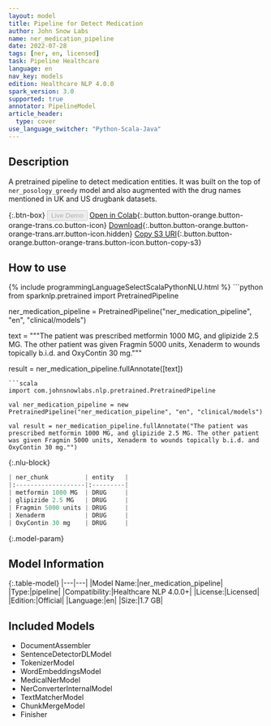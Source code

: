 ```yaml
---
layout: model
title: Pipeline for Detect Medication
author: John Snow Labs
name: ner_medication_pipeline
date: 2022-07-28
tags: [ner, en, licensed]
task: Pipeline Healthcare
language: en
nav_key: models
edition: Healthcare NLP 4.0.0
spark_version: 3.0
supported: true
annotator: PipelineModel
article_header:
  type: cover
use_language_switcher: "Python-Scala-Java"
---
```


## Description

A pretrained pipeline to detect medication entities. It was built on the top of `ner_posology_greedy` model and also augmented with the drug names mentioned in UK and US drugbank datasets.

{:.btn-box}
<button class="button button-orange" disabled>Live Demo</button>
[Open in Colab](https://colab.research.google.com/github/JohnSnowLabs/spark-nlp-workshop/blob/master/healthcare-nlp/07.0.Pretrained_Clinical_Pipelines.ipynb){:.button.button-orange.button-orange-trans.co.button-icon}
[Download](https://s3.amazonaws.com/auxdata.johnsnowlabs.com/clinical/models/ner_medication_pipeline_en_4.0.0_3.0_1658987434372.zip){:.button.button-orange.button-orange-trans.arr.button-icon.hidden}
[Copy S3 URI](s3://auxdata.johnsnowlabs.com/clinical/models/ner_medication_pipeline_en_4.0.0_3.0_1658987434372.zip){:.button.button-orange.button-orange-trans.button-icon.button-copy-s3}

## How to use



<div class="tabs-box" markdown="1">
{% include programmingLanguageSelectScalaPythonNLU.html %}
```python
from sparknlp.pretrained import PretrainedPipeline

ner_medication_pipeline = PretrainedPipeline("ner_medication_pipeline", "en", "clinical/models")

text = """The patient was prescribed metformin 1000 MG, and glipizide 2.5 MG. The other patient was given Fragmin 5000 units, Xenaderm to wounds topically b.i.d. and OxyContin 30 mg."""

result = ner_medication_pipeline.fullAnnotate([text])
```
```scala
import com.johnsnowlabs.nlp.pretrained.PretrainedPipeline

val ner_medication_pipeline = new PretrainedPipeline("ner_medication_pipeline", "en", "clinical/models")

val result = ner_medication_pipeline.fullAnnotate("The patient was prescribed metformin 1000 MG, and glipizide 2.5 MG. The other patient was given Fragmin 5000 units, Xenaderm to wounds topically b.i.d. and OxyContin 30 mg."")
```

{:.nlu-block}
```python
| ner_chunk          | entity   |
|:-------------------|:---------|
| metformin 1000 MG  | DRUG     |
| glipizide 2.5 MG   | DRUG     |
| Fragmin 5000 units | DRUG     |
| Xenaderm           | DRUG     |
| OxyContin 30 mg    | DRUG     |
```
</div>

{:.model-param}
## Model Information

{:.table-model}
|---|---|
|Model Name:|ner_medication_pipeline|
|Type:|pipeline|
|Compatibility:|Healthcare NLP 4.0.0+|
|License:|Licensed|
|Edition:|Official|
|Language:|en|
|Size:|1.7 GB|

## Included Models

- DocumentAssembler
- SentenceDetectorDLModel
- TokenizerModel
- WordEmbeddingsModel
- MedicalNerModel
- NerConverterInternalModel
- TextMatcherModel
- ChunkMergeModel
- Finisher